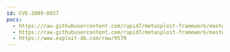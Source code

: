 ```yaml
---
id: CVE-2009-0927
pocs:
  - https://raw.githubusercontent.com/rapid7/metasploit-framework/master/modules/exploits/windows/browser/adobe_geticon.rb
  - https://raw.githubusercontent.com/rapid7/metasploit-framework/master/modules/exploits/windows/fileformat/adobe_geticon.rb
  - https://www.exploit-db.com/raw/9579
---
```


